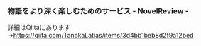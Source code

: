 ### 物語をより深く楽しむためのサービス - NovelReview -
詳細はQiitaにあります→https://qiita.com/TanakaLatias/items/3d4bb1beb8d2f9a12bed  
